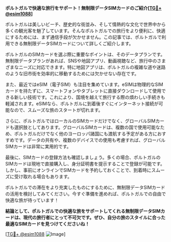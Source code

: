 **ポルトガルで快適な旅行をサポート！無制限データSIMカードのご紹介[[TG💪+ @esim1088](https://t.me/s/esim1088)]**

ポルトガルは美しいビーチ、歴史的な街並み、そして情熱的な文化で世界中から多くの観光客を魅了しています。そんなポルトガルでの旅行をより便利に、快適にするためには、まず通信手段が欠かせません。この記事では、ポルトガルで利用できる無制限データSIMカードについて詳しくご紹介します。

ポルトガルのSIMカードを選ぶ際に重要なポイントは、そのデータプランです。無制限データプランがあれば、SNSや地図アプリ、動画視聴など、旅行中のさまざまなニーズに対応できます。特に地図アプリは、ポルトガルの複雑な道や迷路のような旧市街を効率的に移動するためには欠かせない存在です。

また、最近ではeSIM（電子SIM）も注目を集めています。eSIMは物理的なSIMカードを持たずに、スマートフォンやタブレットに直接ダウンロードして使用できる新しい技術です。これにより、国境を越えて旅行する際の煩わしい手続きも軽減されます。eSIMなら、ポルトガルに到着後すぐにインターネット接続が可能なので、スムーズな旅のスタートが切れます。

さらに、ポルトガルではローカルのSIMカードだけでなく、グローバルSIMカードも選択肢としてあります。グローバルSIMカードは、複数の国で使用可能なため、ポルトガルだけでなく他のヨーロッパ諸国にも渡航する予定がある方におすすめです。データの共有や、複数のデバイスでの使用も考慮すれば、グローバルSIMカードは非常に実用的です。

最後に、SIMカードの登録方法も確認しましょう。多くの場合、ポルトガルのSIMカードは現地で直接購入し、身分証明書を提示することで登録が可能です。しかし、事前にオンラインでSIMカードを予約しておくことで、到着時にスムーズに受け取れる場合もあります。

ポルトガルでの滞在をより充実したものにするために、無制限データSIMカードの活用を検討してみてください。今すぐ準備を進めれば、ポルトガルでの自由で快適な旅が待っています！

**結論として、ポルトガルでの快適な旅をサポートしてくれる無制限データSIMカードは、現代の旅行者にとって不可欠です。ぜひ、自分の旅のスタイルに合った最適なSIMカードを見つけてくださいね！**

[[TG💪+ @esim1088](https://t.me/s/esim1088) ![Image](https://i.postimg.cc/Y0z9fWf4/image.png)]